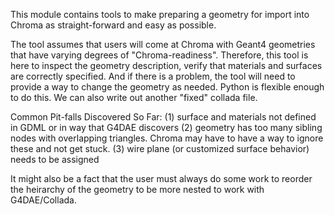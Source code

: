This module contains tools to make preparing a geometry 
for import into Chroma as straight-forward and easy as possible.

The tool assumes that users will come at Chroma with Geant4 
geometries that have varying degrees of "Chroma-readiness". 
Therefore, this tool is here to inspect the geometry description,
verify that materials and surfaces are correctly specified.
And if there is a problem, the tool will need to provide a way
to change the geometry as needed.  Python is flexible enough 
to do this. We can also write out another "fixed" collada file.

Common Pit-falls Discovered So Far:
(1) surface and materials not defined in GDML or 
    in way that G4DAE discovers
(2) geometry has too many sibling nodes with overlapping triangles.
    Chroma may have to have a way to ignore these and not get stuck.
(3) wire plane (or customized surface behavior) needs to be assigned

It might also be a fact that the user must always do some work 
to reorder the heirarchy of the geometry to be more nested 
to work with G4DAE/Collada.


